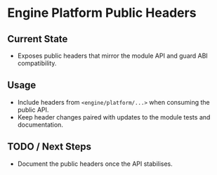 # Engine Platform Public Headers

## Current State

- Exposes public headers that mirror the module API and guard ABI compatibility.

## Usage

- Include headers from `<engine/platform/...>` when consuming the public API.
- Keep header changes paired with updates to the module tests and documentation.

## TODO / Next Steps

- Document the public headers once the API stabilises.

